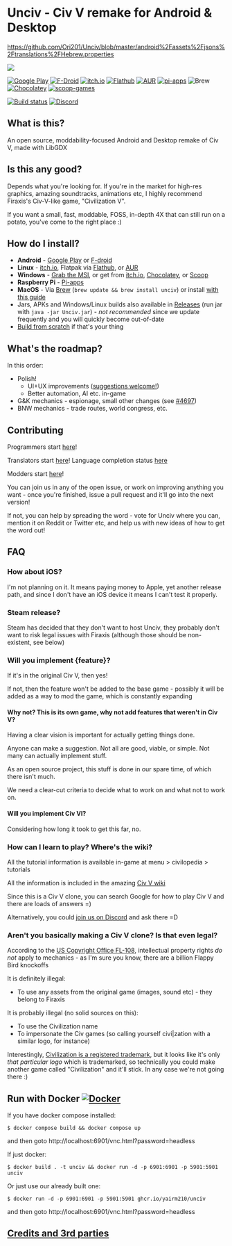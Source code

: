 # Unciv - Civ V remake for Android & Desktop

https://github.com/Ori201/Unciv/blob/master/android%2Fassets%2Fjsons%2Ftranslations%2FHebrew.properties

![](/extraImages/GithubPreviewImage.jpg)

[![Google Play](https://img.shields.io/static/v1?label=Google&message=Play&logo=google-play)](https://play.google.com/store/apps/details?id=com.unciv.app)
[![F-Droid](https://img.shields.io/f-droid/v/com.unciv.app?logo=f-droid)](https://f-droid.org/en/packages/com.unciv.app/)
[![itch.io](https://img.shields.io/static/v1?label=itch.io&message=Unciv&color=607D8B&logo=itch.io)](https://yairm210.itch.io/unciv)
[![Flathub](https://img.shields.io/flathub/v/io.github.yairm210.unciv?logo=flathub)](https://flathub.org/apps/details/io.github.yairm210.unciv)
[![AUR](https://img.shields.io/aur/version/unciv-bin?logo=arch-linux)](https://aur.archlinux.org/packages/unciv-bin)
[![pi-apps](https://img.shields.io/badge/dynamic/json?color=c51a4a&label=Pi-Apps&logo=raspberry-pi&query=%24.Unciv.Version&url=https%3A%2F%2Fraw.githubusercontent.com%2FBotspot%2Fpi-apps-analytics%2Fmain%2Fpackage_data_v2.json)](https://github.com/Botspot/pi-apps)
![Brew](https://img.shields.io/badge/dynamic/json?url=https%3A%2F%2Fformulae.brew.sh%2Fapi%2Fformula%2Funciv.json&query=%24.versions.stable&logo=homebrew&label=Brew)
[![Chocolatey](https://img.shields.io/chocolatey/v/unciv?logo=chocolatey)](https://community.chocolatey.org/packages/unciv)
[![scoop-games](https://img.shields.io/scoop/v/unciv?bucket=games)](https://github.com/Calinou/scoop-games)
 
[![Build status](https://github.com/yairm210/Unciv/actions/workflows/buildAndTest.yml/badge.svg)](https://github.com/yairm210/Unciv/actions/workflows/buildAndTest.yml)
[![Discord](https://img.shields.io/discord/586194543280390151?color=%237289DA&logo=discord&logoColor=%23FFFFFF)](https://discord.gg/bjrB4Xw)


## What is this?

An open source, moddability-focused Android and Desktop remake of Civ V, made with LibGDX

## Is this any good?

Depends what you're looking for. If you're in the market for high-res graphics, amazing soundtracks, animations etc, I highly recommend Firaxis's Civ-V-like game, "Civilization V".

If you want a small, fast, moddable, FOSS, in-depth 4X that can still run on a potato, you've come to the right place :)

## How do I install?

- **Android** - [Google Play](https://play.google.com/store/apps/details?id=com.unciv.app) or [F-droid](https://f-droid.org/en/packages/com.unciv.app/)
- **Linux** - [itch.io](https://yairm210.itch.io/unciv), Flatpak via [Flathub](https://flathub.org/apps/details/io.github.yairm210.unciv), or [AUR](https://aur.archlinux.org/packages/unciv-bin)
- **Windows** - [Grab the MSI](https://github.com/yairm210/Unciv/releases/latest/download/Unciv.msi), or get from [itch.io](https://yairm210.itch.io/unciv), [Chocolatey](https://community.chocolatey.org/packages/unciv), or [Scoop](https://github.com/Calinou/scoop-games)
- **Raspberry Pi** - [Pi-apps](https://github.com/Botspot/pi-apps)
- **MacOS** - Via [Brew](https://brew.sh/) (`brew update && brew install unciv`) or install [with this guide](https://yairm210.github.io/Unciv/Other/Installing-on-macOS/) 
- Jars, APKs and Windows/Linux builds also available in [Releases](https://github.com/yairm210/Unciv/releases) (run jar with `java -jar Unciv.jar`) - *not recommended* since we update frequently and you will quickly become out-of-date
- [Build from scratch](https://yairm210.github.io/Unciv/Developers/Building-Locally/#without-android-studio) if that's your thing

## What's the roadmap?

In this order:

* Polish!
    * UI+UX improvements ([suggestions welcome!](https://github.com/yairm210/Unciv/issues/new?assignees=&labels=feature&template=feature_request.md&title=Feature+request%3A+))
    * Better automation, AI etc. in-game
* G&K mechanics - espionage, small other changes (see [#4697](https://www.github.com/yairm210/Unciv/issues/4697))
* BNW mechanics - trade routes, world congress, etc.

## Contributing

Programmers start [here](https://yairm210.github.io/Unciv/Developers/Building-Locally/)!

Translators start [here](https://yairm210.github.io/Unciv/Other/Translating/)! Language completion status [here](https://github.com/yairm210/Unciv/blob/master/android/assets/jsons/translations/completionPercentages.properties) 

Modders start [here](https://yairm210.github.io/Unciv/Modders/Mods/)!

You can join us in any of the open issue, or work on improving anything you want - once you're finished, issue a pull request and it'll go into the next version!

If not, you can help by spreading the word - vote for Unciv where you can, mention it on Reddit or Twitter etc, and help us with new ideas of how to get the word out!


## FAQ

### How about iOS?

I'm not planning on it. It means paying money to Apple, yet another release path,
 and since I don't have an iOS device it means I can't test it properly.

### Steam release?

Steam has decided that they don't want to host Unciv, they probably don't want to risk legal issues with Firaxis (although those should be non-existent, see below)
 
### Will you implement {feature}?

If it's in the original Civ V, then yes!

If not, then the feature won't be added to the base game - possibly it will be added as a way to mod the game, which is constantly expanding

#### Why not? This is its own game, why not add features that weren't in Civ V?

Having a clear vision is important for actually getting things done.

Anyone can make a suggestion. Not all are good, viable, or simple. Not many can actually implement stuff.

As an open source project, this stuff is done in our spare time, of which there isn't much.

We need a clear-cut criteria to decide what to work on and what not to work on.

#### Will you implement Civ VI?

Considering how long it took to get this far, no.

### How can I learn to play? Where's the wiki?

All the tutorial information is available in-game at menu > civilopedia > tutorials

All the information is included in the amazing [Civ V wiki](https://civilization.fandom.com/wiki/)

Since this is a Civ V clone, you can search Google for how to play Civ V and there are loads of answers =)

Alternatively, you could [join us on Discord](https://discord.gg/bjrB4Xw) and ask there =D

### Aren't you basically making a Civ V clone? Is that even legal?

According to the [US Copyright Office FL-108](https://upload.wikimedia.org/wikipedia/commons/9/96/U.S._Copyright_Office_fl108.pdf), intellectual property rights *do not* apply to mechanics - as I'm sure you know, there are a billion Flappy Bird knockoffs

It is definitely illegal:
 - To use any assets from the original game (images, sound etc) - they belong to Firaxis

It is probably illegal (no solid sources on this):
 - To use the Civilization name
 - To impersonate the Civ games (so calling yourself civi|zation with a similar logo, for instance)

Interestingly, [Civilization is a registered trademark](https://tsdr.uspto.gov/#caseNumber=74166752&caseType=SERIAL_NO&searchType=statusSearch), but it looks like it's only *that particular logo* which is trademarked, so technically you could make another game called "Civilization" and it'll stick. In any case we're not going there :) 

## Run with Docker [![Docker](https://github.com/yairm210/Unciv/actions/workflows/dockerPublish.yml/badge.svg)](https://github.com/yairm210/Unciv/actions/workflows/dockerPublish.yml)

If you have docker compose installed:

 ```$ docker compose build && docker compose up```

and then goto http://localhost:6901/vnc.html?password=headless

If just docker:

```$ docker build . -t unciv && docker run -d -p 6901:6901 -p 5901:5901 unciv  ```

Or just use our already built one:

```$ docker run -d -p 6901:6901 -p 5901:5901 ghcr.io/yairm210/unciv ```

and then goto http://localhost:6901/vnc.html?password=headless
## [Credits and 3rd parties](docs/Credits.md)
